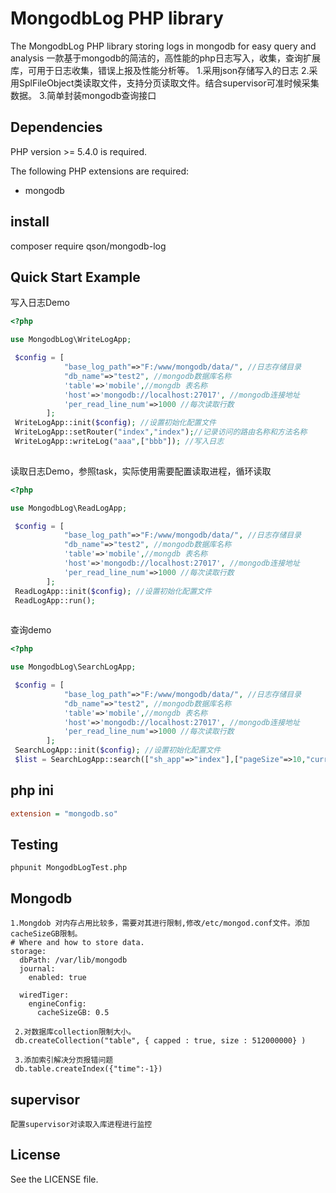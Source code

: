 # MongodbLog PHP library

The MongodbLog PHP library storing logs in mongodb for easy query and analysis
一款基于mongodb的简洁的，高性能的php日志写入，收集，查询扩展库，可用于日志收集，错误上报及性能分析等。
1.采用json存储写入的日志
2.采用SplFileObject类读取文件，支持分页读取文件。结合supervisor可准时候采集数据。
3.简单封装mongodb查询接口

## Dependencies

PHP version >= 5.4.0 is required.

The following PHP extensions are required:

* mongodb

## install
composer require qson/mongodb-log

## Quick Start Example
写入日志Demo
```php
<?php

use MongodbLog\WriteLogApp;

 $config = [
            "base_log_path"=>"F:/www/mongodb/data/", //日志存储目录
            "db_name"=>"test2", //mongodb数据库名称
            'table'=>'mobile',//mongdb 表名称
            'host'=>'mongodb://localhost:27017', //mongodb连接地址
            'per_read_line_num'=>1000 //每次读取行数
        ];
 WriteLogApp::init($config); //设置初始化配置文件
 WriteLogApp::setRouter("index","index");//记录访问的路由名称和方法名称
 WriteLogApp::writeLog("aaa",["bbb"]); //写入日志
        
```

读取日志Demo，参照task，实际使用需要配置读取进程，循环读取
```php
<?php

use MongodbLog\ReadLogApp;

 $config = [
            "base_log_path"=>"F:/www/mongodb/data/", //日志存储目录
            "db_name"=>"test2", //mongodb数据库名称
            'table'=>'mobile',//mongdb 表名称
            'host'=>'mongodb://localhost:27017', //mongodb连接地址
            'per_read_line_num'=>1000 //每次读取行数
        ];
 ReadLogApp::init($config); //设置初始化配置文件
 ReadLogApp::run();
        
```

查询demo
```php
<?php

use MongodbLog\SearchLogApp;

 $config = [
            "base_log_path"=>"F:/www/mongodb/data/", //日志存储目录
            "db_name"=>"test2", //mongodb数据库名称
            'table'=>'mobile',//mongdb 表名称
            'host'=>'mongodb://localhost:27017', //mongodb连接地址
            'per_read_line_num'=>1000 //每次读取行数
        ];
 SearchLogApp::init($config); //设置初始化配置文件
 $list = SearchLogApp::search(["sh_app"=>"index"],["pageSize"=>10,"currentPage"=>1]);        
```

## php ini
```ini
extension = "mongodb.so"
```


## Testing
```
phpunit MongodbLogTest.php
```
## Mongodb
```
1.Mongdob 对内存占用比较多，需要对其进行限制,修改/etc/mongod.conf文件。添加cacheSizeGB限制。
# Where and how to store data.
storage:
  dbPath: /var/lib/mongodb
  journal:
    enabled: true

  wiredTiger:
    engineConfig:
      cacheSizeGB: 0.5
      
 2.对数据库collection限制大小。
 db.createCollection("table", { capped : true, size : 512000000} )
 
 3.添加索引解决分页报错问题
 db.table.createIndex({"time":-1})
```

## supervisor
```
配置supervisor对读取入库进程进行监控
```

## License

See the LICENSE file.
